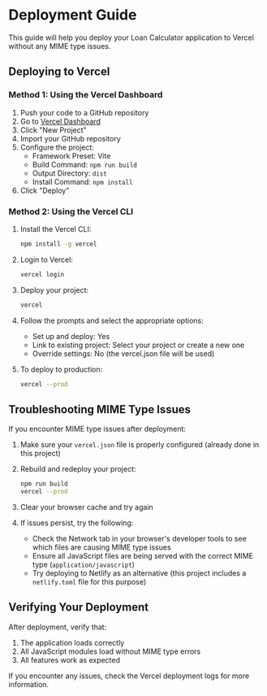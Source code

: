 # Deployment Guide

This guide will help you deploy your Loan Calculator application to Vercel without any MIME type issues.

## Deploying to Vercel

### Method 1: Using the Vercel Dashboard

1. Push your code to a GitHub repository
2. Go to [Vercel Dashboard](https://vercel.com/dashboard)
3. Click "New Project"
4. Import your GitHub repository
5. Configure the project:
   - Framework Preset: Vite
   - Build Command: `npm run build`
   - Output Directory: `dist`
   - Install Command: `npm install`
6. Click "Deploy"

### Method 2: Using the Vercel CLI

1. Install the Vercel CLI:
   ```bash
   npm install -g vercel
   ```

2. Login to Vercel:
   ```bash
   vercel login
   ```

3. Deploy your project:
   ```bash
   vercel
   ```

4. Follow the prompts and select the appropriate options:
   - Set up and deploy: Yes
   - Link to existing project: Select your project or create a new one
   - Override settings: No (the vercel.json file will be used)

5. To deploy to production:
   ```bash
   vercel --prod
   ```

## Troubleshooting MIME Type Issues

If you encounter MIME type issues after deployment:

1. Make sure your `vercel.json` file is properly configured (already done in this project)
2. Rebuild and redeploy your project:
   ```bash
   npm run build
   vercel --prod
   ```

3. Clear your browser cache and try again

4. If issues persist, try the following:
   - Check the Network tab in your browser's developer tools to see which files are causing MIME type issues
   - Ensure all JavaScript files are being served with the correct MIME type (`application/javascript`)
   - Try deploying to Netlify as an alternative (this project includes a `netlify.toml` file for this purpose)

## Verifying Your Deployment

After deployment, verify that:

1. The application loads correctly
2. All JavaScript modules load without MIME type errors
3. All features work as expected

If you encounter any issues, check the Vercel deployment logs for more information.

